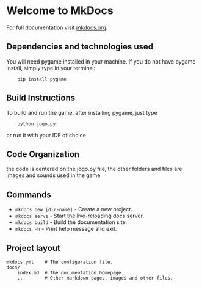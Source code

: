 # Welcome to MkDocs

For full documentation visit [mkdocs.org](https://www.mkdocs.org).


## Dependencies and technologies used

You will need pygame installed in your machine.
    if you do not have pygame install, simply type in your terminal:

        pip install pygame 
    

## Build Instructions
To build and run the game, after installing pygame, just type

        python jogo.py 

or run it with your IDE of choice

## Code Organization

the code is centered on the jogo.py file, the other folders and files are images and sounds used in the game


## Commands

* `mkdocs new [dir-name]` - Create a new project.
* `mkdocs serve` - Start the live-reloading docs server.
* `mkdocs build` - Build the documentation site.
* `mkdocs -h` - Print help message and exit.

## Project layout

    mkdocs.yml    # The configuration file.
    docs/
        index.md  # The documentation homepage.
        ...       # Other markdown pages, images and other files.

